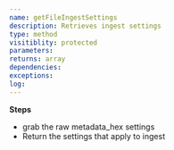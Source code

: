 ```yaml
---
name: getFileIngestSettings
description: Retrieves ingest settings
type: method
visitiblity: protected
parameters: 
returns: array
dependencies:
exceptions:
log:
---
```



**Steps**
- grab the raw metadata_hex settings
- Return the settings that apply to ingest

